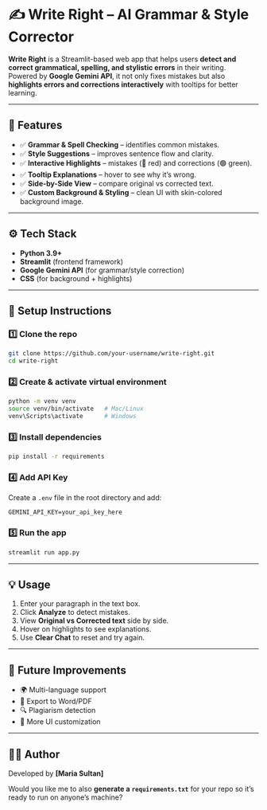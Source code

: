 
# ✍️ Write Right – AI Grammar & Style Corrector

**Write Right** is a Streamlit-based web app that helps users **detect and correct grammatical, spelling, and stylistic errors** in their writing.  
Powered by **Google Gemini API**, it not only fixes mistakes but also **highlights errors and corrections interactively** with tooltips for better learning.  

---

## 🚀 Features
- ✅ **Grammar & Spell Checking** – identifies common mistakes.  
- ✅ **Style Suggestions** – improves sentence flow and clarity.  
- ✅ **Interactive Highlights** – mistakes (🔴 red) and corrections (🟢 green).  
- ✅ **Tooltip Explanations** – hover to see why it’s wrong.  
- ✅ **Side-by-Side View** – compare original vs corrected text.  
- ✅ **Custom Background & Styling** – clean UI with skin-colored background image.  

---

## ⚙️ Tech Stack
- **Python 3.9+**
- **Streamlit** (frontend framework)  
- **Google Gemini API** (for grammar/style correction)  
- **CSS** (for background + highlights)  

---

## 🔑 Setup Instructions

### 1️⃣ Clone the repo
```bash
git clone https://github.com/your-username/write-right.git
cd write-right
````

### 2️⃣ Create & activate virtual environment

```bash
python -m venv venv
source venv/bin/activate   # Mac/Linux
venv\Scripts\activate      # Windows
```

### 3️⃣ Install dependencies

```bash
pip install -r requirements
```

### 4️⃣ Add API Key

Create a `.env` file in the root directory and add:

```
GEMINI_API_KEY=your_api_key_here
```

### 5️⃣ Run the app

```bash
streamlit run app.py
```

---

## 💡 Usage

1. Enter your paragraph in the text box.
2. Click **Analyze** to detect mistakes.
3. View **Original vs Corrected text** side by side.
4. Hover on highlights to see explanations.
5. Use **Clear Chat** to reset and try again.

---

## 🎯 Future Improvements

* 🌍 Multi-language support
* 📑 Export to Word/PDF
* 🔍 Plagiarism detection
* 🎨 More UI customization

---

## 👩‍💻 Author

Developed by **\[Maria Sultan]** 


Would you like me to also **generate a `requirements.txt`** for your repo so it’s ready to run on anyone’s machine?
```
